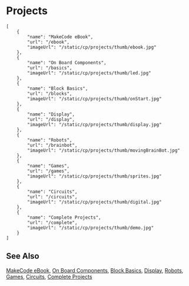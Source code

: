 # Projects

```codecard
[
    {
        "name": "MakeCode eBook",
        "url": "/ebook",
        "imageUrl": "/static/cp/projects/thumb/ebook.jpg"
    },
    {
        "name": "On Board Components",
        "url": "/basics",
        "imageUrl": "/static/cp/projects/thumb/led.jpg"
    },
    {
        "name": "Block Basics",
        "url": "/blocks",
        "imageUrl": "/static/cp/projects/thumb/onStart.jpg"
    },
    {
        "name": "Display",
        "url": "/display",
        "imageUrl": "/static/cp/projects/thumb/display.jpg"
    },
    {
        "name": "Robots",
        "url": "/brainbot",
        "imageUrl": "/static/cp/projects/thumb/movingBrainBot.jpg"
    },
    {
        "name": "Games",
        "url": "/games",
        "imageUrl": "/static/cp/projects/thumb/sprites.jpg"
    },
    {
        "name": "Circuits",
        "url": "/circuits",
        "imageUrl": "/static/cp/projects/thumb/digital.jpg"
    },
    {
        "name": "Complete Projects",
        "url": "/complete",
        "imageUrl": "/static/cp/projects/thumb/demo.jpg"
    }
]
```

## See Also

[MakeCode eBook](/ebook),
[On Board Components](/basics),
[Block Basics](/blocks),
[Display](/display),
[Robots](/brainbot),
[Games](/games),
[Circuits](/circuits),
[Complete Projects](/complete)

